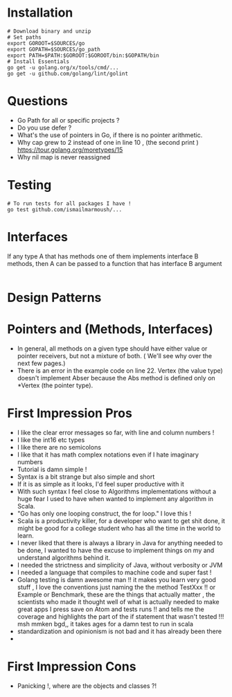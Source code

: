 # Installation

```
# Download binary and unzip
# Set paths
export GOROOT=$SOURCES/go
export GOPATH=$SOURCES/go_path
export PATH=$PATH:$GOROOT:$GOROOT/bin:$GOPATH/bin
# Install Essentials
go get -u golang.org/x/tools/cmd/...
go get -u github.com/golang/lint/golint
```

# Questions

* Go Path for all or specific projects ?
* Do you use defer ?
* What's the use of pointers in Go, if there is no pointer arithmetic.
* Why cap grew to 2 instead of one in line 10 , (the second print ) https://tour.golang.org/moretypes/15
* Why nil map is never reassigned

# Testing

```
# To run tests for all packages I have !
go test github.com/ismailmarmoush/...
```

# Interfaces

If any type A that has methods one of them implements interface B methods, then A can be passed to a function that has
interface B argument

```

```

# Design Patterns

# Pointers and (Methods, Interfaces)

* In general, all methods on a given type should have either value or pointer receivers, but not a mixture of both. (
  We'll see why over the next few pages.)
* There is an error in the example code on line 22. Vertex (the value type) doesn't implement Abser because the Abs
  method is defined only on *Vertex (the pointer type).

# First Impression Pros

* I like the clear error messages so far, with line and column numbers !
* I like the int16 etc types
* I like there are no semicolons
* I like that it has math complex notations even if I hate imaginary numbers
* Tutorial is damn simple !
* Syntax is a bit strange but also simple and short
* If it is as simple as it looks, I'd feel super productive with it
* With such syntax I feel close to Algorithms implementations without a huge fear I used to have when wanted to
  implement any algorithm in Scala.
* "Go has only one looping construct, the for loop."  I love this !
* Scala is a productivity killer, for a developer who want to get shit done, it might be good for a college student who
  has all the time in the world to learn.
* I never liked that there is always a library in Java for anything needed to be done, I wanted to have the excuse to
  implement things on my and understand algorithms behind it.
* I needed the strictness and simplicity of Java, without verbosity or JVM
* I needed a language that compiles to machine code and super fast !
* Golang testing is damn awesome man !!  it makes you learn very good stuff , I love the conventions just naming the the
  method TestXxx !! or Example or Benchmark, these are the things that actually matter , the scientists who made it
  thought well of what is actually needed to make great apps I press save on Atom and tests runs !! and tells me the
  coverage and highlights the part of the if statement that wasn't tested !!! msh mmken bgd,, it takes ages for a damn
  test to run in scala
* standardization and opinionism is not bad and it has already been there
*

# First Impression Cons

* Panicking !, where are the objects and classes ?!
